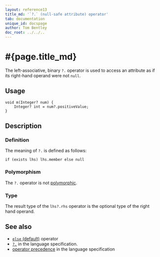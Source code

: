 ```yaml
---
layout: reference13
title_md: '`?.` (null-safe attribute) operator'
tab: documentation
unique_id: docspage
author: Tom Bentley
doc_root: ../../..
---
```


# #{page.title_md}

The left-associative, binary `?.` operator is used to access an attribute 
as if its right-hand operand were not `null`.

## Usage 

<!-- try: -->
    void m(Integer? num) {
        Integer? int = num?.positiveValue;
    }

## Description

### Definition

The meaning of `?.` is defined as follows:

<!-- check:none -->
<!-- try: -->
    if (exists lhs) lhs.member else null	

### Polymorphism

The `?.` operator is not [polymorphic](#{page.doc_root}/reference/operator/operator-polymorphism). 

### Type

The result type of the `lhs?.rhs` operator is the optional type of the right 
hand operand.

## See also

* [`else` (default)](../else) operator
* [`?.`](#{site.urls.spec_current}#nullvalues) in the language specification.
* [operator precedence](#{site.urls.spec_current}#operatorprecedence) in the 
  language specification
